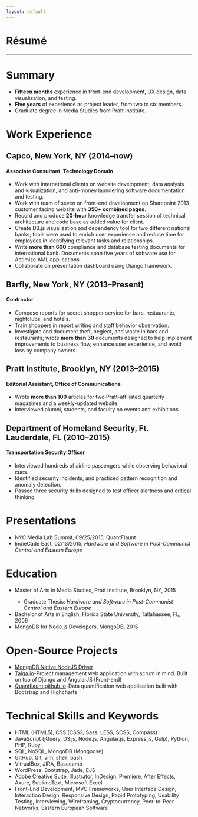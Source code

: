 ```yaml
---
layout: default
---
```


<div class="page-section short">
<h1 class="centered">Résumé</h1>
<hr>
<h1>Summary</h1>
<ul>
<li><strong>Fifteen months</strong> experience in front-end development, UX design, data visualization, and testing.</li>
<li><strong>Five years</strong> of experience as project leader, from two to six members.</li>
<li>Graduate degree in Media Studies from Pratt Institute.</li>
</ul>
<h1>Work Experience</h1>
<h2>Capco, New York, NY (2014–now)</h2>
<h4>Associate Consultant, Technology Domain</h4>
<ul>
<li>Work with international clients on website development, data analysis and visualization, and anti-money laundering software documentation and testing.</li>
<li>Work with team of seven on front-end development on Sharepoint 2013 customer facing website with <strong>350+ combined pages</strong>.</li>
<li>Record and produce <strong>20-hour</strong> knowledge transfer session of technical architecture and code base as added value for client.</li>
<li>Create D3.js visualization and dependency tool for two different national banks; tools were used to enrich user experience and reduce time for employees in identifying relevant tasks and relationships.</li>
<li>Write <strong>more than 600</strong> compliance and database testing documents for international bank. Documents span five years of software use for Actimize AML applications.</li>
<li>Collaborate on presentation dashboard using Django framework.</li>
</ul>
<h2>Barfly, New York, NY (2013–Present)</h2>
<h4>Contractor</h4>
<ul>
<li>Compose reports for secret shopper service for bars, restaurants, nightclubs, and hotels.</li>
<li>Train shoppers in report writing and staff behavior observation.</li>
<li>Investigate and document theft, neglect, and waste in bars and restaurants; wrote <strong>more than 30</strong> documents designed to help implement improvements to business flow, enhance user experience, and avoid loss by company owners.</li>
</ul>
<h2>Pratt Institute, Brooklyn, NY (2013–2015)</h2>
<h4>Editorial Assistant, Office of Communications</h4>
<ul>
<li>Wrote <strong>more than 100</strong> articles for two Pratt-affiliated quarterly magazines and a weekly-updated website.</li>
<li>Interviewed alumni, students, and faculty on events and exhibitions.</li>
</ul>
<h2>Department of Homeland Security, Ft. Lauderdale, FL (2010–2015)</h2>
<h4>Transportation Security Officer</h4>
<ul>
<li>Interviewed hundreds of airline passengers while observing behavioral cues.</li>
<li>Identified security incidents, and practiced pattern recognition and anomaly detection.</li>
<li>Passed three security drills designed to test officer alertness and critical thinking.</li>
</ul>
<h1>Presentations</h1>
<ul>
<li>NYC Media Lab Summit, 09/25/2015, QuantFlaunt</li>
<li>IndieCade East, 02/13/2015, <em>Hardware and Software in Post-Communist Central and Eastern Europe</em></li>
</ul>
<h1>Education</h1>
<ul>
<li>Master of Arts in Media Studies, Pratt Institute, Brooklyn, NY, 2015</li>
<ul><li>Graduate Thesis: <em>Hardware and Software in Post-Communist Central and Eastern Europe</em></li></ul>
<li>Bachelor of Arts in English, Florida State University, Tallahassee, FL, 2009</li>
<li>MongoDB for Node.js Developers, MongoDB, 2015</li>
</ul>
<h1>Open-Source Projects</h1>
<ul>
<li><a class="link" href="https://github.com/mongodb/node-mongodb-native" alt="MongoDB">MongoDB Native NodeJS Driver</a></li>
<li><a class="link" href="http://taiga.io" alt="Taiga">Taiga.io</a>-Project management web application with scrum in mind. Built on top of Django and AngularJS (Front-end)</li>
<li><a class="link" href="http://quantflauntgithub.io" alt="QuantFlaunt">Quantflaunt.github.io</a>-Data quantification web application built with Bootstrap and Highcharts</li>
</ul>
<h1>Technical Skills and Keywords</h1>
<ul>
<li>HTML (HTML5), CSS (CSS3, Sass, LESS, SCSS, Compass)</li>
<li>JavaScript (jQuery, D3.js, Node.js, Angular.js, Express.js, Gulp), Python, PHP, Ruby</li>
<li>SQL, NoSQL, MongoDB (Mongoose)</li>
<li>GitHub, Git, vim, shell, bash</li>
<li>VitrualBox, JIRA, Basecamp</li>
<li>WordPress, Bootstrap, Jade, EJS</li>
<li>Adobe Creative Suite, Illustrator, InDesign, Premiere, After Effects, Axure, SublimeText, Microsoft Excel</li>
<li>Front-End Development, MVC Frameworks, User Interface Design, Interaction Design, Responsive Design, Rapid Prototyping, Usability Testing, Interviewing, Wireframing, Cryptocurrency, Peer-to-Peer Networks, Eastern European Software</li>
</ul>
</div>
